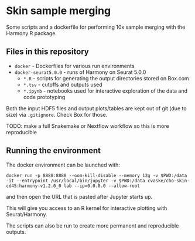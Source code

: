 # Skin sample merging

Some scripts and a dockerfile for performing 10x sample merging with
the Harmony R package.


## Files in this repository

* `docker` - Dockerfiles for various run environments
* `docker-seurat5.0.0` - runs of Harmony on Seurat 5.0.0
  * `*.R` - scripts for generating the output directories stored on Box.com
  * `*.tsv` - cutoffs and outputs used
  * `*.ipynb` - notebooks used for interactive exploration of the data and code prototyping
  
Both the input HDF5 files and output plots/tables are kept out of git
(due to size) via `.gitignore`. Check Box for those.

TODO: make a full Snakemake or Nextflow workflow so this is more reproducible

## Running the environment

The docker environment can be launched with:

```shell
docker run -p 8888:8888 --oom-kill-disable --memory 12g -v $PWD:/data -it --entrypoint /usr/local/bin/jupyter -v $PWD:/data cvaske/cho-skin-cd45:harmony-v1.2.0_0 lab --ip=0.0.0.0 --allow-root
```

and then open the URL that is pasted after Jupyter starts up.

This will give you access to an R kernel for interactive plotting with
Seurat/Harmony.

The scripts can also be run to create more permanent and reproducible
outputs.
